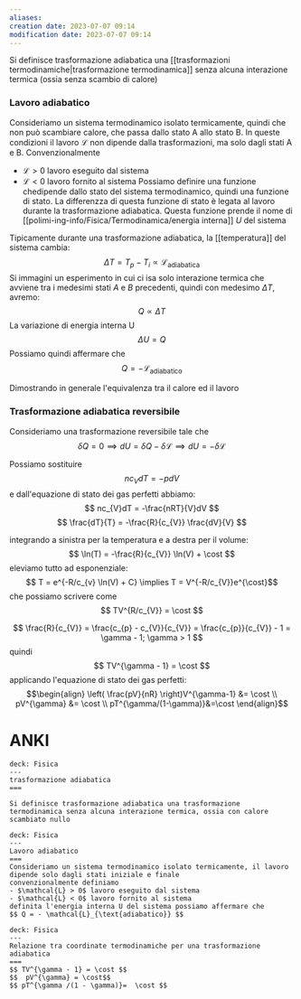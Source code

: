 ```yaml
---
aliases: 
creation date: 2023-07-07 09:14
modification date: 2023-07-07 09:14
---
```


Si definisce trasformazione adiabatica una [[trasformazioni termodinamiche|trasformazione termodinamica]] senza alcuna interazione termica (ossia senza scambio di calore)


### Lavoro adiabatico 
Consideriamo un sistema termodinamico isolato termicamente, quindi che non può scambiare calore, che passa dallo stato A allo stato B.
In queste condizioni il lavoro $\mathcal{L}$ non dipende dalla trasformazioni, ma solo dagli stati A e B.
Convenzionalmente
- $\mathcal{L} > 0$ lavoro eseguito dal sistema
- $\mathcal{L} < 0$ lavoro fornito al sistema
Possiamo definire una funzione chedipende dallo stato del sistema termodinamico, quindi una funzione di stato. La differenzza di questa funzione di stato è legata al lavoro durante la trasformazione adiabatica. Questa funzione prende il nome di [[polimi-ing-info/Fisica/Termodinamica/energia interna]] $U$ del sistema

Tipicamente durante una trasformazione adiabatica, la [[temperatura]] del sistema cambia:
$$ \Delta T = T_{p} - T_{i} \propto \mathcal{L}_{\text{adiabatica}} $$
Si immagini un esperimento in cui ci isa solo interazione termica che avviene tra i medesimi stati $A$ e $B$ precedenti, quindi con medesimo $\Delta T$, avremo:
$$ Q \propto \Delta T$$
La variazione di energia interna U
$$ \Delta U = Q $$
Possiamo quindi affermare che
$$ Q = - \mathcal{L}_{\text{adiabatico}} $$

Dimostrando in generale l'equivalenza tra il calore ed il lavoro

### Trasformazione adiabatica reversibile
Consideriamo una trasformazione reversibile tale che
$$ \delta Q = 0 \implies dU = \delta Q - \delta \mathcal{L} \implies dU = - \delta \mathcal{L} $$

Possiamo sostituire
$$ nc_{V}dT = -pdV $$ 
e dall'equazione di stato dei gas perfetti abbiamo:
$$ nc_{V}dT = -\frac{nRT}{V}dV $$
$$ \frac{dT}{T} = -\frac{R}{c_{V}} \frac{dV}{V} $$

integrando a sinistra per la temperatura e a destra per il volume:
$$ \ln(T) = -\frac{R}{c_{V}} \ln(V) + \cost $$
eleviamo tutto ad esponenziale:
$$ T = e^{-R/c_{v} \ln(V) + C} \implies T = V^{-R/c_{V}}e^{\cost}$$
che possiamo scrivere come
$$ TV^{R/c_{V}} = \cost $$

$$ \frac{R}{c_{V}} = \frac{c_{p} - c_{V}}{c_{V}} = \frac{c_{p}}{c_{V}} - 1 = \gamma - 1; \gamma > 1 $$
quindi
$$ TV^{\gamma - 1} = \cost $$
applicando l'equazione di stato dei gas perfetti:
$$\begin{align}
 \left( \frac{pV}{nR} \right)V^{\gamma-1} &= \cost  \\
pV^{\gamma} &= \cost \\
pT^{\gamma/(1-\gamma)}&=\cost
\end{align}$$
# ANKI

```anki
deck: Fisica
---
trasformazione adiabatica
===

Si definisce trasformazione adiabatica una trasformazione termodinamica senza alcuna interazione termica, ossia con calore scambiato nullo
```


```anki
deck: Fisica
---
Lavoro adiabatico
===
Consideriamo un sistema termodinamico isolato termicamente, il lavoro dipende solo dagli stati iniziale e finale
convenzionalmente definiamo
- $\mathcal{L} > 0$ lavoro eseguito dal sistema
- $\mathcal{L} < 0$ lavoro fornito al sistema
definita l'energia interna U del sistema possiamo affermare che
$$ Q = - \mathcal{L}_{\text{adiabatico}} $$
```


```anki
deck: Fisica
---
Relazione tra coordinate termodinamiche per una trasformazione adiabatica
===
$$ TV^{\gamma - 1} = \cost $$
$$  pV^{\gamma} = \cost$$
$$ pT^{\gamma /(1 - \gamma)}=  \cost $$
```
